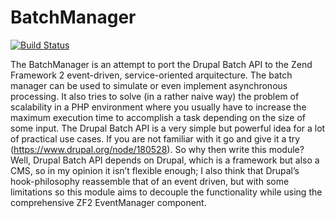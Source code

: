 BatchManager
============
[![Build Status](https://travis-ci.org/neoglez/BatchManager.svg?branch=master)](https://travis-ci.org/neoglez/BatchManager)

The BatchManager is an attempt to port the Drupal Batch API to the Zend Framework 2 event-driven, service-oriented arquitecture. The batch manager can be used to simulate or even implement asynchronous processing. It also tries to solve (in a rather naive way) the problem of scalability in a PHP environment where you usually have to increase the maximum execution time to accomplish a task depending on the size of some input. The Drupal Batch API is a very simple but powerful idea for a lot of practical use cases. If you are not familiar with it go and give it a try (https://www.drupal.org/node/180528).  So why then write this module? Well, Drupal Batch API depends on Drupal, which is a framework but also a CMS, so in my opinion it isn’t flexible enough; I also think that Drupal’s hook-philosophy reassemble that of an event driven, but with some limitations so this module aims to decouple the functionality while using the comprehensive ZF2 EventManager component.

